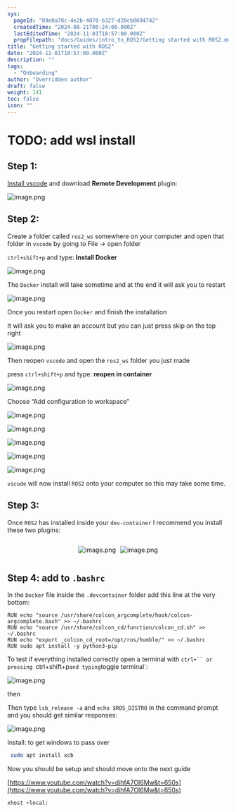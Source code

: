 ```yaml
---
sys:
  pageId: "89e0a78c-4e2b-4070-b327-d28cb0694742"
  createdTime: "2024-08-21T00:24:00.000Z"
  lastEditedTime: "2024-11-01T18:57:00.000Z"
  propFilepath: "docs/Guides/intro_to_ROS2/Getting started with ROS2.md"
title: "Getting started with ROS2"
date: "2024-11-01T18:57:00.000Z"
description: ""
tags:
  - "Onboarding"
author: "Overridden author"
draft: false
weight: 141
toc: false
icon: ""
---
```


# TODO: add wsl install

## Step 1:

[Install vscode](https://code.visualstudio.com/download) and download **Remote Development** plugin:

![image.png](https://prod-files-secure.s3.us-west-2.amazonaws.com/d518164a-d88e-44d1-a4ee-3adb3bd8bce0/efb52993-1881-4a40-b95e-6f020334f022/image.png?X-Amz-Algorithm=AWS4-HMAC-SHA256&X-Amz-Content-Sha256=UNSIGNED-PAYLOAD&X-Amz-Credential=ASIAZI2LB466TST5SOYI%2F20250319%2Fus-west-2%2Fs3%2Faws4_request&X-Amz-Date=20250319T170804Z&X-Amz-Expires=3600&X-Amz-Security-Token=IQoJb3JpZ2luX2VjEB8aCXVzLXdlc3QtMiJGMEQCIF2YrtMmh6BE5CgBDKS5revBMCq%2F88MyDblLyLNvM4u1AiBuD7x0Ul%2Br2QnbgM6ptu5xy7p6iOPpNodsnr6YrcxDHCr%2FAwh4EAAaDDYzNzQyMzE4MzgwNSIMWSBRuZxNtpFrb20eKtwDpGuZL0kuOfcrbWefPSE0TWqNz2x4lK5Vgt2N%2BKEgsZQCHIk4YlQj6aH6wHQ9lDUcEMMzoZnnA1HQ%2FqdBMJymIwfG3xM6Oa5qRCQQW85Wz%2FcAkIkMR2RwlvKv6%2FY47SyCOR%2BkrcmC55ZwiHGaK%2F9IgA19fgPSaaGyYQUdoqXzV0lQI%2BVt5HeExltom0oYqJ3Z5PvJnRTdRdj9vTDse5VHXJf2hEtCs6Lkamod2HITa2WalJJ%2BIGotvbTTY9N%2BrbDrrWz68%2F%2FPq7Eahuq9YeUbaOn3%2BcTJcU7%2FDTeksSh1BNIbao918alLb8sch35G2Hw2e3gR1BsCN4nbKvxs20XcWHOBHg3SegiYo2Yzyh%2BV7OyYyngt42gfo2nFWPHudsBtr7mp3oHEh%2F9oG4ECkFLSvoa7pDtZmk%2BgBHBRCpAXHpYDiZCC5i6aHkXbT%2FpekU%2FuXxflOW%2BDifoAcbrsoqHBHthAbiWExrl1RFl%2BEKxZxJuqnsKb6oBLRCJT7kBGhpsQjxp%2BR0t8mmuZCntxdl7BRobQzHTKCXVGgD%2BImajZFepBzQuUEjlKOVi2DXtqcgf1VFG%2BjRprwQ0oHVZDhrN0Yh6ukxbpoFY5oZxhqZ89q1GWu5ePmMyjW%2FJukncwj7zrvgY6pgGvb610aTdGIBxRZFnAR9W67TZ3XQYo4dtUAF6QfYqUMLNYBQ5ute%2BvtVo0Ri0dC35B1Qlw2Hu1IeS1ICCJbCX3gpilPfDB8JzSJLWSR1g%2FK%2Bgch241pPMadTUCo6lo7c47z2aTp0OCCHxvqkyFL0FZjyjEDD72bETxsBNcHMlGngR9CD0XlcizWQ8hMBuT99MJeCXTw9FjZ5NcXsp3k%2F03Us8DmPcX&X-Amz-Signature=13c95bc68859829bf1d3202897a569c08765ad34a7ee1e5560f226e5c1703349&X-Amz-SignedHeaders=host&x-id=GetObject)

## Step 2:

Create a folder called `ros2_ws` somewhere on your computer and open that folder in `vscode` by going to File → open folder 

`ctrl+shift+p` and type: **Install Docker**

![image.png](https://prod-files-secure.s3.us-west-2.amazonaws.com/d518164a-d88e-44d1-a4ee-3adb3bd8bce0/2269dc0e-1cd5-47ff-bceb-c04ad9b2eab0/image.png?X-Amz-Algorithm=AWS4-HMAC-SHA256&X-Amz-Content-Sha256=UNSIGNED-PAYLOAD&X-Amz-Credential=ASIAZI2LB466TST5SOYI%2F20250319%2Fus-west-2%2Fs3%2Faws4_request&X-Amz-Date=20250319T170804Z&X-Amz-Expires=3600&X-Amz-Security-Token=IQoJb3JpZ2luX2VjEB8aCXVzLXdlc3QtMiJGMEQCIF2YrtMmh6BE5CgBDKS5revBMCq%2F88MyDblLyLNvM4u1AiBuD7x0Ul%2Br2QnbgM6ptu5xy7p6iOPpNodsnr6YrcxDHCr%2FAwh4EAAaDDYzNzQyMzE4MzgwNSIMWSBRuZxNtpFrb20eKtwDpGuZL0kuOfcrbWefPSE0TWqNz2x4lK5Vgt2N%2BKEgsZQCHIk4YlQj6aH6wHQ9lDUcEMMzoZnnA1HQ%2FqdBMJymIwfG3xM6Oa5qRCQQW85Wz%2FcAkIkMR2RwlvKv6%2FY47SyCOR%2BkrcmC55ZwiHGaK%2F9IgA19fgPSaaGyYQUdoqXzV0lQI%2BVt5HeExltom0oYqJ3Z5PvJnRTdRdj9vTDse5VHXJf2hEtCs6Lkamod2HITa2WalJJ%2BIGotvbTTY9N%2BrbDrrWz68%2F%2FPq7Eahuq9YeUbaOn3%2BcTJcU7%2FDTeksSh1BNIbao918alLb8sch35G2Hw2e3gR1BsCN4nbKvxs20XcWHOBHg3SegiYo2Yzyh%2BV7OyYyngt42gfo2nFWPHudsBtr7mp3oHEh%2F9oG4ECkFLSvoa7pDtZmk%2BgBHBRCpAXHpYDiZCC5i6aHkXbT%2FpekU%2FuXxflOW%2BDifoAcbrsoqHBHthAbiWExrl1RFl%2BEKxZxJuqnsKb6oBLRCJT7kBGhpsQjxp%2BR0t8mmuZCntxdl7BRobQzHTKCXVGgD%2BImajZFepBzQuUEjlKOVi2DXtqcgf1VFG%2BjRprwQ0oHVZDhrN0Yh6ukxbpoFY5oZxhqZ89q1GWu5ePmMyjW%2FJukncwj7zrvgY6pgGvb610aTdGIBxRZFnAR9W67TZ3XQYo4dtUAF6QfYqUMLNYBQ5ute%2BvtVo0Ri0dC35B1Qlw2Hu1IeS1ICCJbCX3gpilPfDB8JzSJLWSR1g%2FK%2Bgch241pPMadTUCo6lo7c47z2aTp0OCCHxvqkyFL0FZjyjEDD72bETxsBNcHMlGngR9CD0XlcizWQ8hMBuT99MJeCXTw9FjZ5NcXsp3k%2F03Us8DmPcX&X-Amz-Signature=409b417cc784fdd6a2e0d9dacd1126a73abc6553ff3fd0cd08309ce72520e398&X-Amz-SignedHeaders=host&x-id=GetObject)

The `Docker` install will take sometime and at the end it will ask you to restart

![image.png](https://prod-files-secure.s3.us-west-2.amazonaws.com/d518164a-d88e-44d1-a4ee-3adb3bd8bce0/ed233f78-be33-4b1f-b89c-9c346c0e961e/image.png?X-Amz-Algorithm=AWS4-HMAC-SHA256&X-Amz-Content-Sha256=UNSIGNED-PAYLOAD&X-Amz-Credential=ASIAZI2LB466TST5SOYI%2F20250319%2Fus-west-2%2Fs3%2Faws4_request&X-Amz-Date=20250319T170804Z&X-Amz-Expires=3600&X-Amz-Security-Token=IQoJb3JpZ2luX2VjEB8aCXVzLXdlc3QtMiJGMEQCIF2YrtMmh6BE5CgBDKS5revBMCq%2F88MyDblLyLNvM4u1AiBuD7x0Ul%2Br2QnbgM6ptu5xy7p6iOPpNodsnr6YrcxDHCr%2FAwh4EAAaDDYzNzQyMzE4MzgwNSIMWSBRuZxNtpFrb20eKtwDpGuZL0kuOfcrbWefPSE0TWqNz2x4lK5Vgt2N%2BKEgsZQCHIk4YlQj6aH6wHQ9lDUcEMMzoZnnA1HQ%2FqdBMJymIwfG3xM6Oa5qRCQQW85Wz%2FcAkIkMR2RwlvKv6%2FY47SyCOR%2BkrcmC55ZwiHGaK%2F9IgA19fgPSaaGyYQUdoqXzV0lQI%2BVt5HeExltom0oYqJ3Z5PvJnRTdRdj9vTDse5VHXJf2hEtCs6Lkamod2HITa2WalJJ%2BIGotvbTTY9N%2BrbDrrWz68%2F%2FPq7Eahuq9YeUbaOn3%2BcTJcU7%2FDTeksSh1BNIbao918alLb8sch35G2Hw2e3gR1BsCN4nbKvxs20XcWHOBHg3SegiYo2Yzyh%2BV7OyYyngt42gfo2nFWPHudsBtr7mp3oHEh%2F9oG4ECkFLSvoa7pDtZmk%2BgBHBRCpAXHpYDiZCC5i6aHkXbT%2FpekU%2FuXxflOW%2BDifoAcbrsoqHBHthAbiWExrl1RFl%2BEKxZxJuqnsKb6oBLRCJT7kBGhpsQjxp%2BR0t8mmuZCntxdl7BRobQzHTKCXVGgD%2BImajZFepBzQuUEjlKOVi2DXtqcgf1VFG%2BjRprwQ0oHVZDhrN0Yh6ukxbpoFY5oZxhqZ89q1GWu5ePmMyjW%2FJukncwj7zrvgY6pgGvb610aTdGIBxRZFnAR9W67TZ3XQYo4dtUAF6QfYqUMLNYBQ5ute%2BvtVo0Ri0dC35B1Qlw2Hu1IeS1ICCJbCX3gpilPfDB8JzSJLWSR1g%2FK%2Bgch241pPMadTUCo6lo7c47z2aTp0OCCHxvqkyFL0FZjyjEDD72bETxsBNcHMlGngR9CD0XlcizWQ8hMBuT99MJeCXTw9FjZ5NcXsp3k%2F03Us8DmPcX&X-Amz-Signature=5d802abae3924bc75afb3bfd1b96f2323fa3210edbffd1de0912d549ea2494ca&X-Amz-SignedHeaders=host&x-id=GetObject)

Once you restart open `Docker` and finish the installation

It will ask you to make an account but you can just press skip on the top right

![image.png](https://prod-files-secure.s3.us-west-2.amazonaws.com/d518164a-d88e-44d1-a4ee-3adb3bd8bce0/21010ad9-1659-4fd9-9f59-9932a09b2a3d/image.png?X-Amz-Algorithm=AWS4-HMAC-SHA256&X-Amz-Content-Sha256=UNSIGNED-PAYLOAD&X-Amz-Credential=ASIAZI2LB466TST5SOYI%2F20250319%2Fus-west-2%2Fs3%2Faws4_request&X-Amz-Date=20250319T170804Z&X-Amz-Expires=3600&X-Amz-Security-Token=IQoJb3JpZ2luX2VjEB8aCXVzLXdlc3QtMiJGMEQCIF2YrtMmh6BE5CgBDKS5revBMCq%2F88MyDblLyLNvM4u1AiBuD7x0Ul%2Br2QnbgM6ptu5xy7p6iOPpNodsnr6YrcxDHCr%2FAwh4EAAaDDYzNzQyMzE4MzgwNSIMWSBRuZxNtpFrb20eKtwDpGuZL0kuOfcrbWefPSE0TWqNz2x4lK5Vgt2N%2BKEgsZQCHIk4YlQj6aH6wHQ9lDUcEMMzoZnnA1HQ%2FqdBMJymIwfG3xM6Oa5qRCQQW85Wz%2FcAkIkMR2RwlvKv6%2FY47SyCOR%2BkrcmC55ZwiHGaK%2F9IgA19fgPSaaGyYQUdoqXzV0lQI%2BVt5HeExltom0oYqJ3Z5PvJnRTdRdj9vTDse5VHXJf2hEtCs6Lkamod2HITa2WalJJ%2BIGotvbTTY9N%2BrbDrrWz68%2F%2FPq7Eahuq9YeUbaOn3%2BcTJcU7%2FDTeksSh1BNIbao918alLb8sch35G2Hw2e3gR1BsCN4nbKvxs20XcWHOBHg3SegiYo2Yzyh%2BV7OyYyngt42gfo2nFWPHudsBtr7mp3oHEh%2F9oG4ECkFLSvoa7pDtZmk%2BgBHBRCpAXHpYDiZCC5i6aHkXbT%2FpekU%2FuXxflOW%2BDifoAcbrsoqHBHthAbiWExrl1RFl%2BEKxZxJuqnsKb6oBLRCJT7kBGhpsQjxp%2BR0t8mmuZCntxdl7BRobQzHTKCXVGgD%2BImajZFepBzQuUEjlKOVi2DXtqcgf1VFG%2BjRprwQ0oHVZDhrN0Yh6ukxbpoFY5oZxhqZ89q1GWu5ePmMyjW%2FJukncwj7zrvgY6pgGvb610aTdGIBxRZFnAR9W67TZ3XQYo4dtUAF6QfYqUMLNYBQ5ute%2BvtVo0Ri0dC35B1Qlw2Hu1IeS1ICCJbCX3gpilPfDB8JzSJLWSR1g%2FK%2Bgch241pPMadTUCo6lo7c47z2aTp0OCCHxvqkyFL0FZjyjEDD72bETxsBNcHMlGngR9CD0XlcizWQ8hMBuT99MJeCXTw9FjZ5NcXsp3k%2F03Us8DmPcX&X-Amz-Signature=5516b6ff2dd636a74c8d5bd3bca1b1d4d2455bd0d996adb673926b5c03c1b987&X-Amz-SignedHeaders=host&x-id=GetObject)

Then reopen `vscode` and open the `ros2_ws` folder you just made

press `ctrl+shift+p` and type: **reopen in container**

![image.png](https://prod-files-secure.s3.us-west-2.amazonaws.com/d518164a-d88e-44d1-a4ee-3adb3bd8bce0/4e93b8c2-41ad-488c-8095-c74205196118/image.png?X-Amz-Algorithm=AWS4-HMAC-SHA256&X-Amz-Content-Sha256=UNSIGNED-PAYLOAD&X-Amz-Credential=ASIAZI2LB466TST5SOYI%2F20250319%2Fus-west-2%2Fs3%2Faws4_request&X-Amz-Date=20250319T170804Z&X-Amz-Expires=3600&X-Amz-Security-Token=IQoJb3JpZ2luX2VjEB8aCXVzLXdlc3QtMiJGMEQCIF2YrtMmh6BE5CgBDKS5revBMCq%2F88MyDblLyLNvM4u1AiBuD7x0Ul%2Br2QnbgM6ptu5xy7p6iOPpNodsnr6YrcxDHCr%2FAwh4EAAaDDYzNzQyMzE4MzgwNSIMWSBRuZxNtpFrb20eKtwDpGuZL0kuOfcrbWefPSE0TWqNz2x4lK5Vgt2N%2BKEgsZQCHIk4YlQj6aH6wHQ9lDUcEMMzoZnnA1HQ%2FqdBMJymIwfG3xM6Oa5qRCQQW85Wz%2FcAkIkMR2RwlvKv6%2FY47SyCOR%2BkrcmC55ZwiHGaK%2F9IgA19fgPSaaGyYQUdoqXzV0lQI%2BVt5HeExltom0oYqJ3Z5PvJnRTdRdj9vTDse5VHXJf2hEtCs6Lkamod2HITa2WalJJ%2BIGotvbTTY9N%2BrbDrrWz68%2F%2FPq7Eahuq9YeUbaOn3%2BcTJcU7%2FDTeksSh1BNIbao918alLb8sch35G2Hw2e3gR1BsCN4nbKvxs20XcWHOBHg3SegiYo2Yzyh%2BV7OyYyngt42gfo2nFWPHudsBtr7mp3oHEh%2F9oG4ECkFLSvoa7pDtZmk%2BgBHBRCpAXHpYDiZCC5i6aHkXbT%2FpekU%2FuXxflOW%2BDifoAcbrsoqHBHthAbiWExrl1RFl%2BEKxZxJuqnsKb6oBLRCJT7kBGhpsQjxp%2BR0t8mmuZCntxdl7BRobQzHTKCXVGgD%2BImajZFepBzQuUEjlKOVi2DXtqcgf1VFG%2BjRprwQ0oHVZDhrN0Yh6ukxbpoFY5oZxhqZ89q1GWu5ePmMyjW%2FJukncwj7zrvgY6pgGvb610aTdGIBxRZFnAR9W67TZ3XQYo4dtUAF6QfYqUMLNYBQ5ute%2BvtVo0Ri0dC35B1Qlw2Hu1IeS1ICCJbCX3gpilPfDB8JzSJLWSR1g%2FK%2Bgch241pPMadTUCo6lo7c47z2aTp0OCCHxvqkyFL0FZjyjEDD72bETxsBNcHMlGngR9CD0XlcizWQ8hMBuT99MJeCXTw9FjZ5NcXsp3k%2F03Us8DmPcX&X-Amz-Signature=50631b939181599f3bbc9aa91286bf0d88c98bdfef9a158241a17d60ddbaed64&X-Amz-SignedHeaders=host&x-id=GetObject)

Choose “Add configuration to workspace”

![image.png](https://prod-files-secure.s3.us-west-2.amazonaws.com/d518164a-d88e-44d1-a4ee-3adb3bd8bce0/9560b282-5060-4989-ba37-97e7b2c22476/image.png?X-Amz-Algorithm=AWS4-HMAC-SHA256&X-Amz-Content-Sha256=UNSIGNED-PAYLOAD&X-Amz-Credential=ASIAZI2LB466TST5SOYI%2F20250319%2Fus-west-2%2Fs3%2Faws4_request&X-Amz-Date=20250319T170804Z&X-Amz-Expires=3600&X-Amz-Security-Token=IQoJb3JpZ2luX2VjEB8aCXVzLXdlc3QtMiJGMEQCIF2YrtMmh6BE5CgBDKS5revBMCq%2F88MyDblLyLNvM4u1AiBuD7x0Ul%2Br2QnbgM6ptu5xy7p6iOPpNodsnr6YrcxDHCr%2FAwh4EAAaDDYzNzQyMzE4MzgwNSIMWSBRuZxNtpFrb20eKtwDpGuZL0kuOfcrbWefPSE0TWqNz2x4lK5Vgt2N%2BKEgsZQCHIk4YlQj6aH6wHQ9lDUcEMMzoZnnA1HQ%2FqdBMJymIwfG3xM6Oa5qRCQQW85Wz%2FcAkIkMR2RwlvKv6%2FY47SyCOR%2BkrcmC55ZwiHGaK%2F9IgA19fgPSaaGyYQUdoqXzV0lQI%2BVt5HeExltom0oYqJ3Z5PvJnRTdRdj9vTDse5VHXJf2hEtCs6Lkamod2HITa2WalJJ%2BIGotvbTTY9N%2BrbDrrWz68%2F%2FPq7Eahuq9YeUbaOn3%2BcTJcU7%2FDTeksSh1BNIbao918alLb8sch35G2Hw2e3gR1BsCN4nbKvxs20XcWHOBHg3SegiYo2Yzyh%2BV7OyYyngt42gfo2nFWPHudsBtr7mp3oHEh%2F9oG4ECkFLSvoa7pDtZmk%2BgBHBRCpAXHpYDiZCC5i6aHkXbT%2FpekU%2FuXxflOW%2BDifoAcbrsoqHBHthAbiWExrl1RFl%2BEKxZxJuqnsKb6oBLRCJT7kBGhpsQjxp%2BR0t8mmuZCntxdl7BRobQzHTKCXVGgD%2BImajZFepBzQuUEjlKOVi2DXtqcgf1VFG%2BjRprwQ0oHVZDhrN0Yh6ukxbpoFY5oZxhqZ89q1GWu5ePmMyjW%2FJukncwj7zrvgY6pgGvb610aTdGIBxRZFnAR9W67TZ3XQYo4dtUAF6QfYqUMLNYBQ5ute%2BvtVo0Ri0dC35B1Qlw2Hu1IeS1ICCJbCX3gpilPfDB8JzSJLWSR1g%2FK%2Bgch241pPMadTUCo6lo7c47z2aTp0OCCHxvqkyFL0FZjyjEDD72bETxsBNcHMlGngR9CD0XlcizWQ8hMBuT99MJeCXTw9FjZ5NcXsp3k%2F03Us8DmPcX&X-Amz-Signature=8558e3600e985b9a7c3466f0a6824a3d771aed2d447717f56d4dca6ad8d10185&X-Amz-SignedHeaders=host&x-id=GetObject)

![image.png](https://prod-files-secure.s3.us-west-2.amazonaws.com/d518164a-d88e-44d1-a4ee-3adb3bd8bce0/2ee63f81-886b-48e8-a553-dc6e5eac99e4/image.png?X-Amz-Algorithm=AWS4-HMAC-SHA256&X-Amz-Content-Sha256=UNSIGNED-PAYLOAD&X-Amz-Credential=ASIAZI2LB466TST5SOYI%2F20250319%2Fus-west-2%2Fs3%2Faws4_request&X-Amz-Date=20250319T170804Z&X-Amz-Expires=3600&X-Amz-Security-Token=IQoJb3JpZ2luX2VjEB8aCXVzLXdlc3QtMiJGMEQCIF2YrtMmh6BE5CgBDKS5revBMCq%2F88MyDblLyLNvM4u1AiBuD7x0Ul%2Br2QnbgM6ptu5xy7p6iOPpNodsnr6YrcxDHCr%2FAwh4EAAaDDYzNzQyMzE4MzgwNSIMWSBRuZxNtpFrb20eKtwDpGuZL0kuOfcrbWefPSE0TWqNz2x4lK5Vgt2N%2BKEgsZQCHIk4YlQj6aH6wHQ9lDUcEMMzoZnnA1HQ%2FqdBMJymIwfG3xM6Oa5qRCQQW85Wz%2FcAkIkMR2RwlvKv6%2FY47SyCOR%2BkrcmC55ZwiHGaK%2F9IgA19fgPSaaGyYQUdoqXzV0lQI%2BVt5HeExltom0oYqJ3Z5PvJnRTdRdj9vTDse5VHXJf2hEtCs6Lkamod2HITa2WalJJ%2BIGotvbTTY9N%2BrbDrrWz68%2F%2FPq7Eahuq9YeUbaOn3%2BcTJcU7%2FDTeksSh1BNIbao918alLb8sch35G2Hw2e3gR1BsCN4nbKvxs20XcWHOBHg3SegiYo2Yzyh%2BV7OyYyngt42gfo2nFWPHudsBtr7mp3oHEh%2F9oG4ECkFLSvoa7pDtZmk%2BgBHBRCpAXHpYDiZCC5i6aHkXbT%2FpekU%2FuXxflOW%2BDifoAcbrsoqHBHthAbiWExrl1RFl%2BEKxZxJuqnsKb6oBLRCJT7kBGhpsQjxp%2BR0t8mmuZCntxdl7BRobQzHTKCXVGgD%2BImajZFepBzQuUEjlKOVi2DXtqcgf1VFG%2BjRprwQ0oHVZDhrN0Yh6ukxbpoFY5oZxhqZ89q1GWu5ePmMyjW%2FJukncwj7zrvgY6pgGvb610aTdGIBxRZFnAR9W67TZ3XQYo4dtUAF6QfYqUMLNYBQ5ute%2BvtVo0Ri0dC35B1Qlw2Hu1IeS1ICCJbCX3gpilPfDB8JzSJLWSR1g%2FK%2Bgch241pPMadTUCo6lo7c47z2aTp0OCCHxvqkyFL0FZjyjEDD72bETxsBNcHMlGngR9CD0XlcizWQ8hMBuT99MJeCXTw9FjZ5NcXsp3k%2F03Us8DmPcX&X-Amz-Signature=4ed41e638bee2af2392658c31afa3cfaf3f3e9d9c12d0f6db813d7aa9e13cef6&X-Amz-SignedHeaders=host&x-id=GetObject)

![image.png](https://prod-files-secure.s3.us-west-2.amazonaws.com/d518164a-d88e-44d1-a4ee-3adb3bd8bce0/ae1580b2-b048-407e-aed9-b584224a7a04/image.png?X-Amz-Algorithm=AWS4-HMAC-SHA256&X-Amz-Content-Sha256=UNSIGNED-PAYLOAD&X-Amz-Credential=ASIAZI2LB466TST5SOYI%2F20250319%2Fus-west-2%2Fs3%2Faws4_request&X-Amz-Date=20250319T170804Z&X-Amz-Expires=3600&X-Amz-Security-Token=IQoJb3JpZ2luX2VjEB8aCXVzLXdlc3QtMiJGMEQCIF2YrtMmh6BE5CgBDKS5revBMCq%2F88MyDblLyLNvM4u1AiBuD7x0Ul%2Br2QnbgM6ptu5xy7p6iOPpNodsnr6YrcxDHCr%2FAwh4EAAaDDYzNzQyMzE4MzgwNSIMWSBRuZxNtpFrb20eKtwDpGuZL0kuOfcrbWefPSE0TWqNz2x4lK5Vgt2N%2BKEgsZQCHIk4YlQj6aH6wHQ9lDUcEMMzoZnnA1HQ%2FqdBMJymIwfG3xM6Oa5qRCQQW85Wz%2FcAkIkMR2RwlvKv6%2FY47SyCOR%2BkrcmC55ZwiHGaK%2F9IgA19fgPSaaGyYQUdoqXzV0lQI%2BVt5HeExltom0oYqJ3Z5PvJnRTdRdj9vTDse5VHXJf2hEtCs6Lkamod2HITa2WalJJ%2BIGotvbTTY9N%2BrbDrrWz68%2F%2FPq7Eahuq9YeUbaOn3%2BcTJcU7%2FDTeksSh1BNIbao918alLb8sch35G2Hw2e3gR1BsCN4nbKvxs20XcWHOBHg3SegiYo2Yzyh%2BV7OyYyngt42gfo2nFWPHudsBtr7mp3oHEh%2F9oG4ECkFLSvoa7pDtZmk%2BgBHBRCpAXHpYDiZCC5i6aHkXbT%2FpekU%2FuXxflOW%2BDifoAcbrsoqHBHthAbiWExrl1RFl%2BEKxZxJuqnsKb6oBLRCJT7kBGhpsQjxp%2BR0t8mmuZCntxdl7BRobQzHTKCXVGgD%2BImajZFepBzQuUEjlKOVi2DXtqcgf1VFG%2BjRprwQ0oHVZDhrN0Yh6ukxbpoFY5oZxhqZ89q1GWu5ePmMyjW%2FJukncwj7zrvgY6pgGvb610aTdGIBxRZFnAR9W67TZ3XQYo4dtUAF6QfYqUMLNYBQ5ute%2BvtVo0Ri0dC35B1Qlw2Hu1IeS1ICCJbCX3gpilPfDB8JzSJLWSR1g%2FK%2Bgch241pPMadTUCo6lo7c47z2aTp0OCCHxvqkyFL0FZjyjEDD72bETxsBNcHMlGngR9CD0XlcizWQ8hMBuT99MJeCXTw9FjZ5NcXsp3k%2F03Us8DmPcX&X-Amz-Signature=5a94d4e9b3839bc324f53d077c97b62c677f4731332175953d96a17d46c7263f&X-Amz-SignedHeaders=host&x-id=GetObject)

![image.png](https://prod-files-secure.s3.us-west-2.amazonaws.com/d518164a-d88e-44d1-a4ee-3adb3bd8bce0/53255b28-f75e-430f-b9e3-c0ac8577e42b/image.png?X-Amz-Algorithm=AWS4-HMAC-SHA256&X-Amz-Content-Sha256=UNSIGNED-PAYLOAD&X-Amz-Credential=ASIAZI2LB466TST5SOYI%2F20250319%2Fus-west-2%2Fs3%2Faws4_request&X-Amz-Date=20250319T170804Z&X-Amz-Expires=3600&X-Amz-Security-Token=IQoJb3JpZ2luX2VjEB8aCXVzLXdlc3QtMiJGMEQCIF2YrtMmh6BE5CgBDKS5revBMCq%2F88MyDblLyLNvM4u1AiBuD7x0Ul%2Br2QnbgM6ptu5xy7p6iOPpNodsnr6YrcxDHCr%2FAwh4EAAaDDYzNzQyMzE4MzgwNSIMWSBRuZxNtpFrb20eKtwDpGuZL0kuOfcrbWefPSE0TWqNz2x4lK5Vgt2N%2BKEgsZQCHIk4YlQj6aH6wHQ9lDUcEMMzoZnnA1HQ%2FqdBMJymIwfG3xM6Oa5qRCQQW85Wz%2FcAkIkMR2RwlvKv6%2FY47SyCOR%2BkrcmC55ZwiHGaK%2F9IgA19fgPSaaGyYQUdoqXzV0lQI%2BVt5HeExltom0oYqJ3Z5PvJnRTdRdj9vTDse5VHXJf2hEtCs6Lkamod2HITa2WalJJ%2BIGotvbTTY9N%2BrbDrrWz68%2F%2FPq7Eahuq9YeUbaOn3%2BcTJcU7%2FDTeksSh1BNIbao918alLb8sch35G2Hw2e3gR1BsCN4nbKvxs20XcWHOBHg3SegiYo2Yzyh%2BV7OyYyngt42gfo2nFWPHudsBtr7mp3oHEh%2F9oG4ECkFLSvoa7pDtZmk%2BgBHBRCpAXHpYDiZCC5i6aHkXbT%2FpekU%2FuXxflOW%2BDifoAcbrsoqHBHthAbiWExrl1RFl%2BEKxZxJuqnsKb6oBLRCJT7kBGhpsQjxp%2BR0t8mmuZCntxdl7BRobQzHTKCXVGgD%2BImajZFepBzQuUEjlKOVi2DXtqcgf1VFG%2BjRprwQ0oHVZDhrN0Yh6ukxbpoFY5oZxhqZ89q1GWu5ePmMyjW%2FJukncwj7zrvgY6pgGvb610aTdGIBxRZFnAR9W67TZ3XQYo4dtUAF6QfYqUMLNYBQ5ute%2BvtVo0Ri0dC35B1Qlw2Hu1IeS1ICCJbCX3gpilPfDB8JzSJLWSR1g%2FK%2Bgch241pPMadTUCo6lo7c47z2aTp0OCCHxvqkyFL0FZjyjEDD72bETxsBNcHMlGngR9CD0XlcizWQ8hMBuT99MJeCXTw9FjZ5NcXsp3k%2F03Us8DmPcX&X-Amz-Signature=bc1b4050166291f16b7933dd4fa76bf4d062c6255b44eb05039f9a91b52c7515&X-Amz-SignedHeaders=host&x-id=GetObject)

![image.png](https://prod-files-secure.s3.us-west-2.amazonaws.com/d518164a-d88e-44d1-a4ee-3adb3bd8bce0/7c562767-5af9-4ffb-97d1-327bcdf4ee00/image.png?X-Amz-Algorithm=AWS4-HMAC-SHA256&X-Amz-Content-Sha256=UNSIGNED-PAYLOAD&X-Amz-Credential=ASIAZI2LB466TST5SOYI%2F20250319%2Fus-west-2%2Fs3%2Faws4_request&X-Amz-Date=20250319T170804Z&X-Amz-Expires=3600&X-Amz-Security-Token=IQoJb3JpZ2luX2VjEB8aCXVzLXdlc3QtMiJGMEQCIF2YrtMmh6BE5CgBDKS5revBMCq%2F88MyDblLyLNvM4u1AiBuD7x0Ul%2Br2QnbgM6ptu5xy7p6iOPpNodsnr6YrcxDHCr%2FAwh4EAAaDDYzNzQyMzE4MzgwNSIMWSBRuZxNtpFrb20eKtwDpGuZL0kuOfcrbWefPSE0TWqNz2x4lK5Vgt2N%2BKEgsZQCHIk4YlQj6aH6wHQ9lDUcEMMzoZnnA1HQ%2FqdBMJymIwfG3xM6Oa5qRCQQW85Wz%2FcAkIkMR2RwlvKv6%2FY47SyCOR%2BkrcmC55ZwiHGaK%2F9IgA19fgPSaaGyYQUdoqXzV0lQI%2BVt5HeExltom0oYqJ3Z5PvJnRTdRdj9vTDse5VHXJf2hEtCs6Lkamod2HITa2WalJJ%2BIGotvbTTY9N%2BrbDrrWz68%2F%2FPq7Eahuq9YeUbaOn3%2BcTJcU7%2FDTeksSh1BNIbao918alLb8sch35G2Hw2e3gR1BsCN4nbKvxs20XcWHOBHg3SegiYo2Yzyh%2BV7OyYyngt42gfo2nFWPHudsBtr7mp3oHEh%2F9oG4ECkFLSvoa7pDtZmk%2BgBHBRCpAXHpYDiZCC5i6aHkXbT%2FpekU%2FuXxflOW%2BDifoAcbrsoqHBHthAbiWExrl1RFl%2BEKxZxJuqnsKb6oBLRCJT7kBGhpsQjxp%2BR0t8mmuZCntxdl7BRobQzHTKCXVGgD%2BImajZFepBzQuUEjlKOVi2DXtqcgf1VFG%2BjRprwQ0oHVZDhrN0Yh6ukxbpoFY5oZxhqZ89q1GWu5ePmMyjW%2FJukncwj7zrvgY6pgGvb610aTdGIBxRZFnAR9W67TZ3XQYo4dtUAF6QfYqUMLNYBQ5ute%2BvtVo0Ri0dC35B1Qlw2Hu1IeS1ICCJbCX3gpilPfDB8JzSJLWSR1g%2FK%2Bgch241pPMadTUCo6lo7c47z2aTp0OCCHxvqkyFL0FZjyjEDD72bETxsBNcHMlGngR9CD0XlcizWQ8hMBuT99MJeCXTw9FjZ5NcXsp3k%2F03Us8DmPcX&X-Amz-Signature=1666c660c2b7372e8bf142b378e1e3df31ee1d4a783d05c4fe015d18363554dd&X-Amz-SignedHeaders=host&x-id=GetObject)

`vscode` will now install `ROS2` onto your computer so this may take some time.

## Step 3:

Once `ROS2` has installed inside your `dev-container` I recommend you install these two plugins:

<div style="display: flex;flex-direction: row; column-gap:10px; max-width: 630px;justify-content: center;">
<div>

![image.png](https://prod-files-secure.s3.us-west-2.amazonaws.com/d518164a-d88e-44d1-a4ee-3adb3bd8bce0/3fc3d550-5a54-4ba1-ba6b-faa01cdb7369/image.png?X-Amz-Algorithm=AWS4-HMAC-SHA256&X-Amz-Content-Sha256=UNSIGNED-PAYLOAD&X-Amz-Credential=ASIAZI2LB466YG74XOM5%2F20250319%2Fus-west-2%2Fs3%2Faws4_request&X-Amz-Date=20250319T170806Z&X-Amz-Expires=3600&X-Amz-Security-Token=IQoJb3JpZ2luX2VjEB8aCXVzLXdlc3QtMiJGMEQCIDf%2FwrDmER5c2FWKEiWgQxd3CHtzzMrL4fkZNvBkoCJzAiAdIvGGsciSUR9BTEo3XSlvgag1oQ%2FmEMVAR0AXUn70nir%2FAwh4EAAaDDYzNzQyMzE4MzgwNSIMh04XTowA%2BEZraRSqKtwDVSHUycCAB3l8hLPnCcy2LUcHOYHoNeTYCDqC9svccATInNxaR58DX4uKivw1Ln5clCzx9fCkMOfAqjr6sV7ox6H34T0RqyfNeGgfPfNPUCQeSf2ODMz1caFsEcUXAGoS66Xe6a5mPKWnORfAJte%2Ff2IFaEVaBCcRleE7DEsO73I7AYZi93GBKcU%2BNDZqWqWoZ1VraekunXyhX9cGZ8dI0v%2FaZ2zcvRQ%2FJt6yOUiuIYGSiT9vdijwTu%2FQjUG%2FwEdIbrXigHAuabE8K4jduU8iIFiqxlDsl3ClGPHPqLznuKMBHBEhAuep603K%2FjMLH1kAPSA6j2P%2FuA%2Bjac0JqKpy0lbWdP8%2FggE9fk9dghY8uHtWqLCLqRMzGcokqMbLdd2e7VGKUeVRJc9gpJUgrDhCUMoNmoZtOCN4Z1AbgBnOVpVcIchZfqcL%2FFrfVchxmdiHcK3LyPKA0lfACWYfsKPM6XJ6DLhccemeg7Bax9lRkgusuBjXTAFaYTCFWLshhDCRTC%2BI4HI5ZxDOtlEWtojRDvZk4VIDa8iKwRMi0dqC8B486KobZde4gpnBiTcZwTGdkPxo0V2S1oEjKZyiY1l6VEukC5Iznx3XUA%2BImq149rxc6U5j7i%2B6J87sv%2FAw%2B7vrvgY6pgGwO7gE6PDKPTk%2BSHf6Zx1EuQNevqO0fxAs2O0BqEzdS7y7oKXtyyqo%2BvCdtzpRuc88GfdXD6SJdzUpkqChCM%2BEgXZ4Krw9On9XgN2%2BD5JIyrxBr1ugjL3TJYTdzc0y6gQNmsbuoPjMXIgDbx3s0YZzDgEuHSlpnlctOgCg1x5NY1eTCqzYor1BfYo1ZUbxVtYw3OiOrTti0LaJi9VDAmEaMdhD8Gfa&X-Amz-Signature=96d6fd57dee9b593d1a540ca03763d55f19994ead48a45334f5869546245bbcd&X-Amz-SignedHeaders=host&x-id=GetObject)

</div>
<div>

![image.png](https://prod-files-secure.s3.us-west-2.amazonaws.com/d518164a-d88e-44d1-a4ee-3adb3bd8bce0/d994cc66-13c2-4093-a5a3-f84cf4601a82/image.png?X-Amz-Algorithm=AWS4-HMAC-SHA256&X-Amz-Content-Sha256=UNSIGNED-PAYLOAD&X-Amz-Credential=ASIAZI2LB466SUUUOHKA%2F20250319%2Fus-west-2%2Fs3%2Faws4_request&X-Amz-Date=20250319T170807Z&X-Amz-Expires=3600&X-Amz-Security-Token=IQoJb3JpZ2luX2VjEB8aCXVzLXdlc3QtMiJGMEQCIGAlK0TkVnwlARrj2MOQh%2FvGYJVVNZSLCNg16Azv7OkOAiBRw%2FA3p2Od5k8Mqo7uLDo2yy18qCaK5o95dvWuvTQBcSr%2FAwh4EAAaDDYzNzQyMzE4MzgwNSIMrPhJx3ZmqwoPOxEFKtwDUbKDMXZnewLT3T%2FReD2eSAFATUK8wZIms64jeonEHEog6VUeFuQXl8wpyqzE5kwFp6%2B%2FYbdOCKiJBP4iQx2dYeL0wcZ%2FIspLLErzmaeZ%2FxXxMuZF88QeTu%2BZ0YmJiORNItfD1IYI%2B6tOjL05fhB5LKfKallTgaJ%2BKpwIpqSOAnnklfRAUG2Bo41JeYy3y5VTn2DcARzrQQD08dReBFqN2uSRIJQMHpR5pBW9bCGvxU3XWPEE9RHjBtyEOr%2B8v3KSMNR2B2IoSNO5tnSpv2zdfwbdbBLbh1Z5rAk6OYgN16L3qlwdXxA%2BipUrxgCmC2R59aN2Bg%2BpVdEDUrOxuqauefdxNeNoph4td0BKx%2FGxrH3cwxk1blDE%2BykaioLP1wqspzvinXXJXoEtQBFCtg2b9UkKN6KIZyTr%2FUHARmInJJ3AoBIMv0fzc9gciwCM5WKS%2BN1lyEoUBx7Jh8evv2vhLfWst7eSJcmZN978YCh9TOsL4jnkMvj5R8LYT0%2FmlrK84rgCQgvu%2BpOr174P%2BcQXLhzcCJfJBb0GUGwjjUt%2FqDf1Qv51X3iOnw0RVmEaG8fkBuHtVbLBBnXjta3Ql%2BVCESBx361A60%2FkAWbxGeulS7E7o6egiPWFtQ2lREcwy7zrvgY6pgEktnS8ZV4URd1d20jok2%2B6BYX3Fh1UJeBMu9F9a7kzLQ1%2FM6toZfQ0SMW5ghG0NZcfh1tJFKCuCSf1g%2BD3OmFZVs1nbc4i%2Bb23Z0w8%2Fd%2BWoA1NG3nFYgjWqbmeYyxRDj308FgBwLv3N9OVazKhZrnEOs4lX2AO7ix0kxhRO6RrqEBSH%2BfmNJWcvTn8Iq2jdcgb%2Bg3IiKuSnZYsmIYeSVszGltLcXsX&X-Amz-Signature=3bf6d7c543ae4e5dec911218479ce4b03d89882753586deb27f26b91f8b60f78&X-Amz-SignedHeaders=host&x-id=GetObject)

</div>
</div>

## Step 4: add to `.bashrc`

In the `Docker` file inside the `.devcontainer` folder add this line at the very bottom: 

```docker
RUN echo "source /usr/share/colcon_argcomplete/hook/colcon-argcomplete.bash" >> ~/.bashrc
RUN echo "source /usr/share/colcon_cd/function/colcon_cd.sh" >> ~/.bashrc
RUN echo "export _colcon_cd_root=/opt/ros/humble/" >> ~/.bashrc
RUN sudo apt install -y python3-pip 
```

To test if everything installed correctly open a terminal with `ctrl+`` or pressing `ctrl+shift+p` and typing `toggle terminal`:

![image.png](https://prod-files-secure.s3.us-west-2.amazonaws.com/d518164a-d88e-44d1-a4ee-3adb3bd8bce0/6a4943d8-b04e-4c02-9a58-775f3384d1a5/image.png?X-Amz-Algorithm=AWS4-HMAC-SHA256&X-Amz-Content-Sha256=UNSIGNED-PAYLOAD&X-Amz-Credential=ASIAZI2LB466TST5SOYI%2F20250319%2Fus-west-2%2Fs3%2Faws4_request&X-Amz-Date=20250319T170804Z&X-Amz-Expires=3600&X-Amz-Security-Token=IQoJb3JpZ2luX2VjEB8aCXVzLXdlc3QtMiJGMEQCIF2YrtMmh6BE5CgBDKS5revBMCq%2F88MyDblLyLNvM4u1AiBuD7x0Ul%2Br2QnbgM6ptu5xy7p6iOPpNodsnr6YrcxDHCr%2FAwh4EAAaDDYzNzQyMzE4MzgwNSIMWSBRuZxNtpFrb20eKtwDpGuZL0kuOfcrbWefPSE0TWqNz2x4lK5Vgt2N%2BKEgsZQCHIk4YlQj6aH6wHQ9lDUcEMMzoZnnA1HQ%2FqdBMJymIwfG3xM6Oa5qRCQQW85Wz%2FcAkIkMR2RwlvKv6%2FY47SyCOR%2BkrcmC55ZwiHGaK%2F9IgA19fgPSaaGyYQUdoqXzV0lQI%2BVt5HeExltom0oYqJ3Z5PvJnRTdRdj9vTDse5VHXJf2hEtCs6Lkamod2HITa2WalJJ%2BIGotvbTTY9N%2BrbDrrWz68%2F%2FPq7Eahuq9YeUbaOn3%2BcTJcU7%2FDTeksSh1BNIbao918alLb8sch35G2Hw2e3gR1BsCN4nbKvxs20XcWHOBHg3SegiYo2Yzyh%2BV7OyYyngt42gfo2nFWPHudsBtr7mp3oHEh%2F9oG4ECkFLSvoa7pDtZmk%2BgBHBRCpAXHpYDiZCC5i6aHkXbT%2FpekU%2FuXxflOW%2BDifoAcbrsoqHBHthAbiWExrl1RFl%2BEKxZxJuqnsKb6oBLRCJT7kBGhpsQjxp%2BR0t8mmuZCntxdl7BRobQzHTKCXVGgD%2BImajZFepBzQuUEjlKOVi2DXtqcgf1VFG%2BjRprwQ0oHVZDhrN0Yh6ukxbpoFY5oZxhqZ89q1GWu5ePmMyjW%2FJukncwj7zrvgY6pgGvb610aTdGIBxRZFnAR9W67TZ3XQYo4dtUAF6QfYqUMLNYBQ5ute%2BvtVo0Ri0dC35B1Qlw2Hu1IeS1ICCJbCX3gpilPfDB8JzSJLWSR1g%2FK%2Bgch241pPMadTUCo6lo7c47z2aTp0OCCHxvqkyFL0FZjyjEDD72bETxsBNcHMlGngR9CD0XlcizWQ8hMBuT99MJeCXTw9FjZ5NcXsp3k%2F03Us8DmPcX&X-Amz-Signature=ac8793943766be65ae7a60b5371a99234637622ee730e2cd9885113b7febd31f&X-Amz-SignedHeaders=host&x-id=GetObject)

then 

Then type `lsb_release -a` and `echo $ROS_DISTRO` in the command prompt and you should get similar responses:

![image.png](https://prod-files-secure.s3.us-west-2.amazonaws.com/d518164a-d88e-44d1-a4ee-3adb3bd8bce0/3e635dec-a805-4e85-8b9e-d000e5b71a4e/image.png?X-Amz-Algorithm=AWS4-HMAC-SHA256&X-Amz-Content-Sha256=UNSIGNED-PAYLOAD&X-Amz-Credential=ASIAZI2LB466TST5SOYI%2F20250319%2Fus-west-2%2Fs3%2Faws4_request&X-Amz-Date=20250319T170804Z&X-Amz-Expires=3600&X-Amz-Security-Token=IQoJb3JpZ2luX2VjEB8aCXVzLXdlc3QtMiJGMEQCIF2YrtMmh6BE5CgBDKS5revBMCq%2F88MyDblLyLNvM4u1AiBuD7x0Ul%2Br2QnbgM6ptu5xy7p6iOPpNodsnr6YrcxDHCr%2FAwh4EAAaDDYzNzQyMzE4MzgwNSIMWSBRuZxNtpFrb20eKtwDpGuZL0kuOfcrbWefPSE0TWqNz2x4lK5Vgt2N%2BKEgsZQCHIk4YlQj6aH6wHQ9lDUcEMMzoZnnA1HQ%2FqdBMJymIwfG3xM6Oa5qRCQQW85Wz%2FcAkIkMR2RwlvKv6%2FY47SyCOR%2BkrcmC55ZwiHGaK%2F9IgA19fgPSaaGyYQUdoqXzV0lQI%2BVt5HeExltom0oYqJ3Z5PvJnRTdRdj9vTDse5VHXJf2hEtCs6Lkamod2HITa2WalJJ%2BIGotvbTTY9N%2BrbDrrWz68%2F%2FPq7Eahuq9YeUbaOn3%2BcTJcU7%2FDTeksSh1BNIbao918alLb8sch35G2Hw2e3gR1BsCN4nbKvxs20XcWHOBHg3SegiYo2Yzyh%2BV7OyYyngt42gfo2nFWPHudsBtr7mp3oHEh%2F9oG4ECkFLSvoa7pDtZmk%2BgBHBRCpAXHpYDiZCC5i6aHkXbT%2FpekU%2FuXxflOW%2BDifoAcbrsoqHBHthAbiWExrl1RFl%2BEKxZxJuqnsKb6oBLRCJT7kBGhpsQjxp%2BR0t8mmuZCntxdl7BRobQzHTKCXVGgD%2BImajZFepBzQuUEjlKOVi2DXtqcgf1VFG%2BjRprwQ0oHVZDhrN0Yh6ukxbpoFY5oZxhqZ89q1GWu5ePmMyjW%2FJukncwj7zrvgY6pgGvb610aTdGIBxRZFnAR9W67TZ3XQYo4dtUAF6QfYqUMLNYBQ5ute%2BvtVo0Ri0dC35B1Qlw2Hu1IeS1ICCJbCX3gpilPfDB8JzSJLWSR1g%2FK%2Bgch241pPMadTUCo6lo7c47z2aTp0OCCHxvqkyFL0FZjyjEDD72bETxsBNcHMlGngR9CD0XlcizWQ8hMBuT99MJeCXTw9FjZ5NcXsp3k%2F03Us8DmPcX&X-Amz-Signature=b8e0157ba552516fd82b798a2029bf08c1d57707f555127a4c9f4c326c5255e6&X-Amz-SignedHeaders=host&x-id=GetObject)

Install:  to get windows to pass over

```bash
 sudo apt install xcb
```

Now you should be setup and should move onto the next guide 

[https://www.youtube.com/watch?v=dihfA7Ol6Mw&t=650s](https://www.youtube.com/watch?v=dihfA7Ol6Mw&t=650s)

```python
xhost +local:
```
